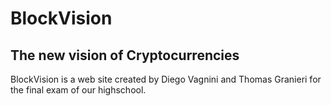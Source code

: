 # BlockVision
## The new vision of Cryptocurrencies

BlockVision is a web site created by Diego Vagnini and Thomas Granieri for the final exam of our highschool.
